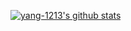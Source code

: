 [![yang-1213's github stats](https://github-readme-stats.vercel.app/api?username=yang-1213)](https://github.com/yang-1213/github-readme-stats?theme=THEME_DARK)
